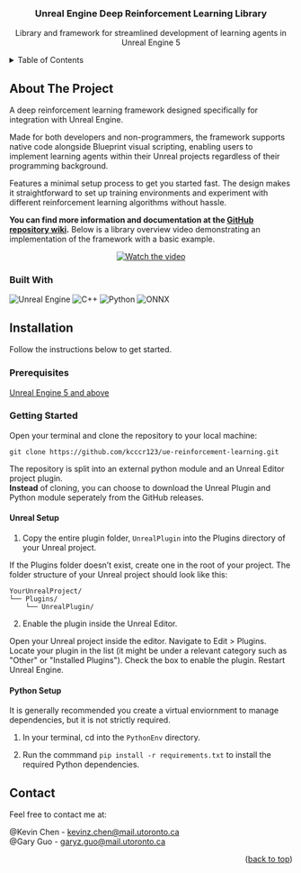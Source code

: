 <!-- PROJECT LOGO
<br />
<div align="center">
  <a href="https://github.com/github_username/repo_name">
    <img src="images/logo.png" alt="Logo" width="80" height="80">
  </a>
-->

<h3 align="center">Unreal Engine Deep Reinforcement Learning Library</h3>

  <p align="center">
    Library and framework for streamlined development of learning agents in Unreal Engine 5
   <br />

<!-- TABLE OF CONTENTS -->
<details>
  <summary>Table of Contents</summary>
  <ol>
    <li>
      <a href="#about-the-project">About The Project</a>
      <ul>
        <li><a href="#built-with">Built With</a></li>
      </ul>
    </li>
    <li>
      <a href="#installation">Installation</a>
      <ul>
        <li><a href="#prerequisites">Prerequisites</a></li>
        <li><a href="#getting-started">Getting Started</a></li>
      </ul>
    </li>
    <li><a href="#usage">Usage</a></li>
    <li><a href="#contact">Contact</a></li>
  </ol>
</details>

<!-- ABOUT THE PROJECT -->

## About The Project

A deep reinforcement learning framework designed specifically for integration with Unreal Engine.

Made for both developers and non-programmers, the framework supports native code alongside Blueprint visual scripting, enabling users to implement learning agents within their Unreal projects regardless of their programming background.

Features a minimal setup process to get you started fast. The design makes it straightforward to set up training environments and experiment with different reinforcement learning algorithms without hassle.

**You can find more information and documentation at the [GitHub repository wiki](https://github.com/kcccr123/ue-reinforcement-learning/wiki).**
Below is a library overview video demonstrating an implementation of the framework with a basic example.  

<p align="center">
  <a href="https://www.youtube.com/watch?v=M2tfriFZwVQ" target="_blank">
    <img src="https://img.youtube.com/vi/M2tfriFZwVQ/0.jpg" alt="Watch the video" style="max-width:100%;">
  </a>
</p>



### Built With

![Unreal Engine](https://img.shields.io/badge/Unreal%20Engine-0E1128?logo=unrealengine&logoColor=fff&style=for-the-badge)
![C++](https://img.shields.io/badge/C%2B%2B-00599C?logo=cplusplus&logoColor=fff&style=for-the-badge)
![Python](https://img.shields.io/badge/python-3670A0?style=for-the-badge&logo=python&logoColor=ffdd54)
![ONNX](https://img.shields.io/badge/ONNX-005CED?logo=onnx&logoColor=fff&style=for-the-badge)

<!-- INSTALLATION -->

## Installation

Follow the instructions below to get started.

### Prerequisites

[Unreal Engine 5 and above](https://www.unrealengine.com/en-US/download)


### Getting Started

Open your terminal and clone the repository to your local machine:

`git clone https://github.com/kcccr123/ue-reinforcement-learning.git`

The repository is split into an external python module and an Unreal Editor project plugin.  
**Instead** of cloning, you can choose to download the Unreal Plugin and Python module seperately from the GitHub releases. 

#### Unreal Setup

1. Copy the entire plugin folder, `UnrealPlugin` into the Plugins directory of your Unreal project.

If the Plugins folder doesn’t exist, create one in the root of your project. The folder structure of your Unreal project should look like this: 

```plaintext
YourUnrealProject/
└── Plugins/
    └── UnrealPlugin/
```
2. Enable the plugin inside the Unreal Editor.
   
Open your Unreal project inside the editor. Navigate to Edit > Plugins. Locate your plugin in the list (it might be under a relevant category such as "Other" or "Installed Plugins"). Check the box to enable the plugin. 
Restart Unreal Engine.

#### Python Setup

It is generally recommended you create a virtual enviornment to manage dependencies, but it is not strictly required.

1. In your terminal, cd into the `PythonEnv` directory. 

2. Run the commmand `pip install -r requirements.txt` to install the required Python dependencies.


<!-- CONTACT -->

## Contact

Feel free to contact me at:

@Kevin Chen - kevinz.chen@mail.utoronto.ca\
@Gary Guo - garyz.guo@mail.utoronto.ca

<p align="right">(<a href="#readme-top">back to top</a>)</p>
